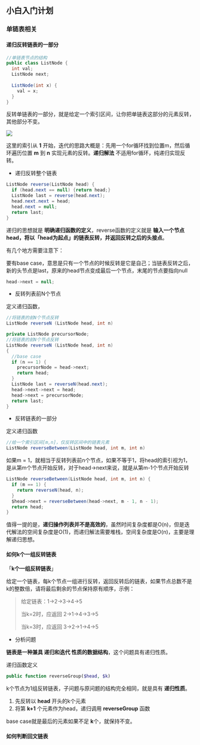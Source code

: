 ## 小白入门计划

### 单链表相关

#### 递归反转链表的一部分

``` java
//单链表节点的结构
public class ListNode {
  int val;
  ListNode next;
  
  ListNode(int x) {
    val = x;
  }
}
```

反转单链表的一部分，就是给定一个索引区间，让你把单链表这部分的元素反转，其他部分不变。

![](https://mmbiz.qpic.cn/mmbiz_png/map09icNxZ4lC6h97zG2q2kzKZMxfOeBibcZgxicjlib8yX8oNWRicYl56icLWMABxk6s53zQowCWmKFlwaDicgv6993Q/640?wx_fmt=png&tp=webp&wxfrom=5&wx_lazy=1&wx_co=1)

这里的索引从 **1** 开始，迭代的思路大概是：先用一个for循环找到位置m，然后循环遍历位置 **m** 到 **n** 实现元素的反转。**递归解法** 不适用for循环，纯递归实现反转。

- 递归反转整个链表

``` java
ListNode reverse(ListNode head) {
  if (head.next == null) {return head;}
  ListNode last = reverse(head.next);
  head.next.next = head;
  head.next = null;
  return last;
}
```

递归的思想就是 **明确递归函数的定义**，reverse函数的定义就是 **输入一个节点head，将以「head为起点」的链表反转，并返回反转之后的头接点**。

有几个地方需要注意下：

要有base case，意思是只有一个节点的时候反转是它是自己；当链表反转之后，新的头节点是last，原来的head节点变成最后一个节点，末尾的节点要指向null

``` java
head->next = null;
```

- 反转列表前N个节点

定义递归函数，

``` java
//将链表的前N个节点反转
ListNode reverseN (ListNode head, int n)
```

``` java
private ListNode precursorNode;
//将链表的前N个节点反转
ListNode reverseN (ListNode head, int n) 
{
  //base case
  if (n == 1) {
    precursorNode = head->next;
    return head;
  }
  ListNode last = reverseN(head.next);
  head->next->next = head;
  head->next = precursorNode;
  return last;
}
```



- 反转链表的一部分

定义递归函数

``` java
//给一个索引区间[m,n]，仅反转区间中的链表元素
ListNode reverseBetween(ListNode head, int m, int n)
```

如果m = 1，就相当于反转列表前n个节点，如果不等于1，将head的索引视为1，是从第m个节点开始反转，对于head->next来说，就是从第m-1个节点开始反转

```java
ListNode reverseBetween(ListNode head, int m, int n) {
  if (m == 1) {
    return reverseN(head, n);
  }
  $head->next = reverseBetween(head->next, m - 1, n - 1);
  return head;
}
```

值得一提的是，**递归操作列表并不是高效的**，虽然时间复杂度都是O(n)，但是迭代解法的空间复杂度是O(1)，而递归解法需要堆栈，空间复杂度是O(n)，主要是理解递归思想。

#### 如何k个一组反转链表

「**k个一组反转链表**」

给定一个链表，每k个节点一组进行反转，返回反转后的链表，如果节点总数不是k的整数倍，请将最后剩余的节点保持原有顺序，示例：

> 给定链表：1->2->3->4->5
>
> 当k=2时，应返回 2->1->4->3->5
>
> 当k=3时，应返回 3->2->1->4->5

- 分析问题

**链表是一种兼具 递归和迭代 性质的数据结构**，这个问题具有递归性质。

递归函数定义

``` php
public function reverseGroup($head, $k)
```

k个节点为1组反转链表，子问题与原问题的结构完全相同，就是具有 **递归性质**。

1. 先反转以 **head** 开头的k个元素
2. 将第 **k+1** 个元素作为head，递归调用 **reverseGroup** 函数

base case就是最后的元素如果不足 **k**个，就保持不变。

#### 如何判断回文链表



